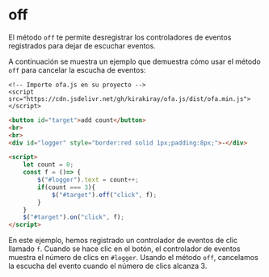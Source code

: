 # off

El método `off` te permite desregistrar los controladores de eventos registrados para dejar de escuchar eventos.

A continuación se muestra un ejemplo que demuestra cómo usar el método `off` para cancelar la escucha de eventos:

<html-viewer>

```
<!-- Importe ofa.js en su proyecto -->
<script src="https://cdn.jsdelivr.net/gh/kirakiray/ofa.js/dist/ofa.min.js"></script>
```

```html
<button id="target">add count</button>
<br>
<br>
<div id="logger" style="border:red solid 1px;padding:8px;">-</div>

<script>
    let count = 0;
    const f = ()=> {
        $("#logger").text = count++;
        if(count === 3){
            $("#target").off("click", f);
        }
    }
    $("#target").on("click", f);
</script>
```

</html-viewer>

En este ejemplo, hemos registrado un controlador de eventos de clic llamado `f`. Cuando se hace clic en el botón, el controlador de eventos muestra el número de clics en `#logger`. Usando el método `off`, cancelamos la escucha del evento cuando el número de clics alcanza 3.
